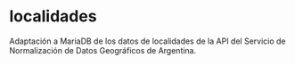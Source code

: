 # localidades
Adaptación a MariaDB de los datos de localidades de la API del Servicio de Normalización de Datos Geográficos de Argentina.
